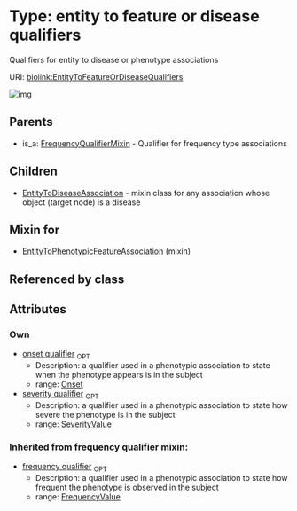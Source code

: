 
# Type: entity to feature or disease qualifiers


Qualifiers for entity to disease or phenotype associations

URI: [biolink:EntityToFeatureOrDiseaseQualifiers](https://w3id.org/biolink/vocab/EntityToFeatureOrDiseaseQualifiers)


![img](http://yuml.me/diagram/nofunky;dir:TB/class/[SeverityValue],[Onset],[FrequencyValue],[FrequencyQualifierMixin],[Onset]<onset%20qualifier%200..1-%20[EntityToFeatureOrDiseaseQualifiers],[SeverityValue]<severity%20qualifier%200..1-%20[EntityToFeatureOrDiseaseQualifiers],[EntityToPhenotypicFeatureAssociation]uses%20-.->[EntityToFeatureOrDiseaseQualifiers],[EntityToFeatureOrDiseaseQualifiers]^-[EntityToDiseaseAssociation],[FrequencyQualifierMixin]^-[EntityToFeatureOrDiseaseQualifiers],[EntityToPhenotypicFeatureAssociation],[EntityToDiseaseAssociation])

## Parents

 *  is_a: [FrequencyQualifierMixin](FrequencyQualifierMixin.md) - Qualifier for frequency type associations

## Children

 * [EntityToDiseaseAssociation](EntityToDiseaseAssociation.md) - mixin class for any association whose object (target node) is a disease

## Mixin for

 * [EntityToPhenotypicFeatureAssociation](EntityToPhenotypicFeatureAssociation.md) (mixin) 

## Referenced by class


## Attributes


### Own

 * [onset qualifier](onset_qualifier.md)  <sub>OPT</sub>
    * Description: a qualifier used in a phenotypic association to state when the phenotype appears is in the subject
    * range: [Onset](Onset.md)
 * [severity qualifier](severity_qualifier.md)  <sub>OPT</sub>
    * Description: a qualifier used in a phenotypic association to state how severe the phenotype is in the subject
    * range: [SeverityValue](SeverityValue.md)

### Inherited from frequency qualifier mixin:

 * [frequency qualifier](frequency_qualifier.md)  <sub>OPT</sub>
    * Description: a qualifier used in a phenotypic association to state how frequent the phenotype is observed in the subject
    * range: [FrequencyValue](FrequencyValue.md)
